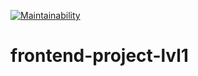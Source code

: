 [![Maintainability](https://api.codeclimate.com/v1/badges/2b0b7550fabd68c3d073/maintainability)](https://codeclimate.com/github/vbelolapotkov/frontend-project-lvl1/maintainability)

# frontend-project-lvl1
